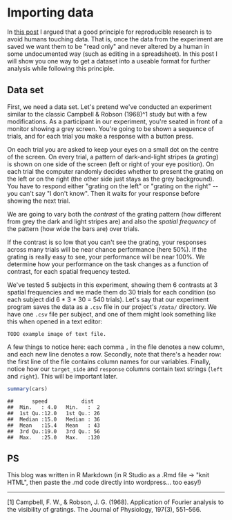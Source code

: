 Importing data
========================================================

In [this post](http://tomwallis.info/2014/01/09/a-workflow-principle-avoiding-humans-touching-data/) I argued that a good principle for reproducible research is to avoid humans touching data. That is, once the data from the experiment are saved we want them to be "read only" and never altered by a human in some undocumented way (such as editing in a spreadsheet). In this post I will show you one way to get a dataset into a useable format for further analysis while following this principle.

Data set
----------------
First, we need a data set. Let's pretend we've conducted an experiment similar to the classic Campbell & Robson (1968)^1 study but with a few modifications. As a participant in our experiment, you're seated in front of a monitor showing a grey screen. You're going to be shown a sequence of trials, and for each trial you make a response with a button press. 

On each trial you are asked to keep your eyes on a small dot on the centre of the screen. On every trial, a pattern of dark-and-light stripes (a *grating*) is shown on one side of the screen (left or right of your eye position). On each trial the computer randomly decides whether to present the grating on the left or on the right (the other side just stays as the grey background). You have to respond either "grating on the left" or "grating on the right" -- you can't say "I don't know". Then it waits for your response before showing the next trial. 

We are going to vary both the *contrast* of the grating pattern (how different from grey the dark and light stripes are) and also the *spatial frequency* of the pattern (how wide the bars are) over trials.

If the contrast is so low that you can't see the grating, your responses across many trials will be near chance performance (here 50%). If the grating is really easy to see, your performance will be near 100%. We determine how your performance on the task changes as a function of contrast, for each spatial frequency tested.

We've tested 5 subjects in this experiment, showing them 6 contrasts at 3 spatial frequencies and we made them do 30 trials for each condition (so each subject did 6 * 3 * 30 = 540 trials). Let's say that our experiment program saves the data as a `.csv` file in our project's `/data/` directory. We have one `.csv` file per subject, and one of them might look something like this when opened in a text editor:

```
TODO example image of text file.
```

A few things to notice here: each comma `,` in the file denotes a new column, and each new line denotes a row. Secondly, note that there's a header row: the first line of the file contains column names for our variables. Finally, notice how our `target_side` and `response` columns contain text strings (`left` and `right`). This will be important later.



```r
summary(cars)
```

```
##      speed           dist    
##  Min.   : 4.0   Min.   :  2  
##  1st Qu.:12.0   1st Qu.: 26  
##  Median :15.0   Median : 36  
##  Mean   :15.4   Mean   : 43  
##  3rd Qu.:19.0   3rd Qu.: 56  
##  Max.   :25.0   Max.   :120
```


PS
--------------------------------
This blog was written in R Markdown (in R Studio as a .Rmd file -> "knit HTML", then paste the .md code directly into wordpress... too easy!)

--------------------
[1] Campbell, F. W., & Robson, J. G. (1968). Application of Fourier analysis to the visibility of gratings. The Journal of Physiology, 197(3), 551–566.
